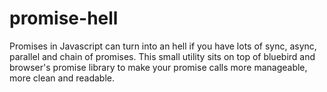 # promise-hell
Promises in Javascript can turn into an hell if you have lots of sync, async, parallel and chain of promises. This small utility sits on top of bluebird and browser's promise library to make your promise calls more manageable, more clean and readable.
